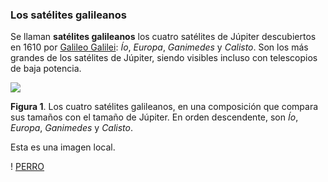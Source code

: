 ### Los satélites galileanos

Se llaman **satélites galileanos** los cuatro satélites
de Júpiter descubiertos en 1610 por 
[Galileo Galilei](https://es.wikipedia.org/wiki/Galileo_Galilei): 
*Ío*, *Europa*, *Ganimedes* y *Calisto*. 
Son los más grandes de los satélites de Júpiter, 
siendo visibles incluso con telescopios de baja potencia.

![](https://upload.wikimedia.org/wikipedia/commons/thumb/f/fe/Jupiter_and_the_Galilean_Satellites.jpg/168px-Jupiter_and_the_Galilean_Satellites.jpg)

**Figura 1**. Los cuatro satélites galileanos, 
en una composición que compara sus tamaños con el tamaño de Júpiter. 
En orden descendente, son *Ío*, *Europa*, *Ganimedes* y *Calisto*.

Esta es una imagen local.

! [PERRO](PERRO.jpg)
